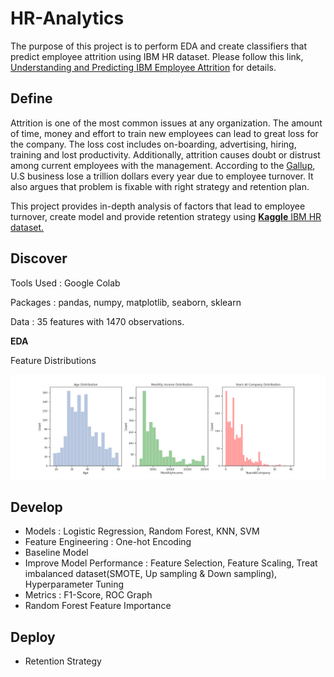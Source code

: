 # HR-Analytics
The purpose of this project is to perform EDA and create classifiers that predict employee attrition using IBM HR dataset. 
Please follow this link, [Understanding and Predicting IBM Employee Attrition](https://github.com/min-tee/HR-Analytics/blob/main/HR_Analytics.ipynb) for details.

## Define
Attrition is one of the most common issues at any organization. The amount of  time, money and effort to train new employees can lead to great loss for the company. The loss cost includes on-boarding, advertising, hiring, training and lost productivity. Additionally, attrition causes doubt or distrust among current employees with the management. 
According to the [Gallup](https://www.gallup.com/workplace/247391/fixable-problem-costs-businesses-trillion.aspx), U.S business lose a trillion dollars every year due to employee turnover. It also argues that problem is fixable with right strategy and retention plan. 

This project provides in-depth analysis of factors that lead to employee turnover, create model and provide retention strategy using [**Kaggle** IBM HR dataset.](https://www.kaggle.com/pavansubhasht/ibm-hr-analytics-attrition-dataset)


## Discover
Tools Used : Google Colab

Packages : pandas, numpy, matplotlib, seaborn, sklearn

Data :  35 features with 1470 observations.

**EDA**

Feature Distributions

![image](https://github.com/min-tee/HR-Analytics/blob/fd84a0d7477d265fc85f9c4b95c176e18503fd38/Charts/distributions.png)









## Develop
- Models : Logistic Regression, Random Forest, KNN, SVM
- Feature Engineering : One-hot Encoding
- Baseline Model
- Improve Model Performance : Feature Selection, Feature Scaling, Treat imbalanced dataset(SMOTE, Up sampling & Down sampling), Hyperparameter Tuning
- Metrics : F1-Score, ROC Graph
- Random Forest Feature Importance

## Deploy
- Retention Strategy

